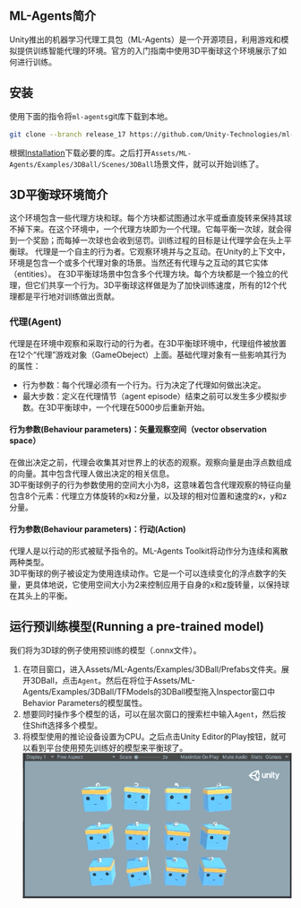 
## ML-Agents简介
Unity推出的机器学习代理工具包（ML-Agents）是一个开源项目，利用游戏和模拟提供训练智能代理的环境。官方的入门指南中使用3D平衡球这个环境展示了如何进行训练。

## 安装
使用下面的指令将`ml-agents`git库下载到本地。
```bash
git clone --branch release_17 https://github.com/Unity-Technologies/ml-agents.git
```
根据[Installation](https://github.com/Unity-Technologies/ml-agents/blob/release_17_docs/docs/Getting-Started.md#installation)下载必要的库。之后打开`Assets/ML-Agents/Examples/3DBall/Scenes/3DBall`场景文件，就可以开始训练了。

## 3D平衡球环境简介
这个环境包含一些代理方块和球。每个方块都试图通过水平或垂直旋转来保持其球不掉下来。在这个环境中，一个代理方块即为一个代理。它每平衡一次球，就会得到一个奖励；而每掉一次球也会收到惩罚。训练过程的目标是让代理学会在头上平衡球。
代理是一个自主的行为者。它观察环境并与之互动。在Unity的上下文中，环境是包含一个或多个代理对象的场景。当然还有代理与之互动的其它实体（entities）。
在3D平衡球场景中包含多个代理方块。每个方块都是一个独立的代理，但它们共享一个行为。3D平衡球这样做是为了加快训练速度，所有的12个代理都是平行地对训练做出贡献。

### 代理(Agent)
代理是在环境中观察和采取行动的行为者。在3D平衡球环境中，代理组件被放置在12个“代理”游戏对象（GameObeject）上面。基础代理对象有一些影响其行为的属性：
- 行为参数：每个代理必须有一个行为。行为决定了代理如何做出决定。
- 最大步数：定义在代理情节（agent episode）结束之前可以发生多少模拟步数。在3D平衡球中，一个代理在5000步后重新开始。

#### 行为参数(Behaviour parameters)：矢量观察空间（vector observation space）
在做出决定之前，代理会收集其对世界上的状态的观察。观察向量是由浮点数组成的向量。其中包含代理人做出决定的相关信息。  
3D平衡球例子的行为参数使用的空间大小为8，这意味着包含代理观察的特征向量包含8个元素：代理立方体旋转的x和z分量，以及球的相对位置和速度的x，y和z分量。

#### 行为参数(Behaviour parameters)：行动(Action)
代理人是以行动的形式被赋予指令的。ML-Agents Toolkit将动作分为连续和离散两种类型。  
3D平衡球的例子被设定为使用连续动作。它是一个可以连续变化的浮点数字的矢量，更具体地说，它使用空间大小为2来控制应用于自身的x和z旋转量，以保持球在其头上的平衡。

## 运行预训练模型(Running a pre-trained model)
我们将为3D球的例子使用预训练的模型（.onnx文件）。
1. 在项目窗口，进入Assets/ML-Agents/Examples/3DBall/Prefabs文件夹。展开3DBall，点击`Agent`。然后在将位于Assets/ML-Agents/Examples/3DBall/TFModels的3DBall模型拖入Inspector窗口中Behavior Parameters的模型属性。
2. 想要同时操作多个模型的话，可以在层次窗口的搜索栏中输入`Agent`，然后按住Shift选择多个模型。
3. 将模型使用的推论设备设置为CPU。之后点击Unity Editor的Play按钮，就可以看到平台使用预先训练好的模型来平衡球了。
![image](../assets/3dball_1.gif)
